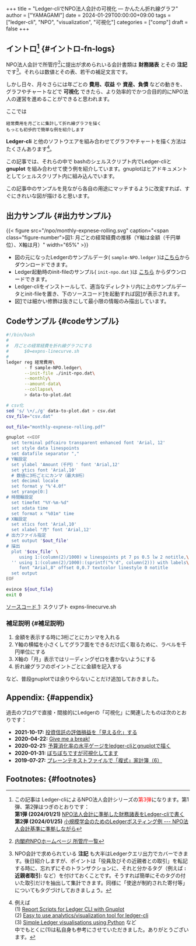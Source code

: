 +++
title = "Ledger-cliでNPO法人会計の可視化 — かんたん折れ線グラフ"
author = ["YAMAGAMI"]
date = 2024-01-29T00:00:00+09:00
tags = ["ledger-cli", "NPO", "visualization", "可視化"]
categories = ["comp"]
draft = false
+++

## イントロ[^fn_logs] {#イントロ-fn-logs}

[^fn_logs]: この記事は Ledger-cliによるNPO法人会計シリーズの<span style="color: red">第3弾</span>になります。第1弾、第2弾はつぎのとおりです：<br />
****第1弾 (2024/01/21)**** [NPO法人会計に準拠した財務諸表をLedger-cliで書く](https://bred-in-bingo.netlify.app/posts/financial-statements-for-NPO/)<br />
****第2弾 (2024/01/25)**** [小規模学会のためのLedgerポスティング例 --- NPO法人会計基準に準拠しながら](https://bred-in-bingo.netlify.app/posts/NPO%E4%BC%9A%E8%A8%88)

NPO法人会計で所管庁[^fn:shokancho]に提出が求められいる会計書類は ****財務諸表**** とその ****注記**** です[^fn:chuki]。それらは数値とその表、若干の補足文言です。

[^fn:shokancho]: [内閣府NPOホームページ 所管庁一覧](https://www.npo-homepage.go.jp/shokatsucho)

[^fn:chuki]: NPO会計で求められている ****注記**** も大半はLedgerクエリ出力でカバーできます。後日紹介しますが、ポイントは「役員及びその近親者との取引」を転記する時に、忘れずにそのトランザクションに、それと分かるタグ（例えば ****:近親者取引:**** など）を付けておくことです。そうすれば簡単にそのタグの付いた取引だけを抽出して集計できます。同様に「使途が制約された寄付等」についてもタグづけしておきましょう。

しかし日々、月々さらには年ごとの ****費用、収益**** や ****資産、負債**** などの動きを、グラフやチャートなどで ****可視化**** できたら、より効率的でかつ合目的的にNPO法人の運営を進めることができると思われます。

ここでは

```text
経常費用を月ごとに集計して折れ線グラフを描く
もっとも初歩的で簡単な例を紹介します
```

****Ledger-cli**** と他のソフトウエアを組み合わせてグラフやチャートを描く方法はたくさんあります[^fn_vis_examples]。

[^fn_vis_examples]: 例えば<br />
(1) [Report Scripts for Ledger CLI with Gnuplot](https://www.sundialdreams.com/report-scripts-for-ledger-cli-with-gnuplot/)<br />
(2) [Easy to use analytics/visualization tool for ledger-cli](https://github.com/kendricktan/ledger-analytics)<br />
(3) [Simple Ledger visualisations using Python](https://wilw.dev/blog/2022/04/24/ledger-python-visualisation/) など<br />
中でもとくに(1)は私自身も参考にさせていただきました。ありがとうございます。

この記事では、それらの中で bashのシェルスクリプト内でLedger-cliと ****gnuplot**** を組み合わせて使う例を紹介しています。gnuplotはヒアドキュメントとしてシェルスクリプト内に組み込んでいます。

この記事中のサンプルを見ながら各自の用途にマッチするように改変すれば、すぐにきれいな図が描けると思います。


## 出力サンプル {#出力サンプル}

<a id="figure--sample-chart"></a>

{{< figure src="/npo/monthly-expnese-rolling.svg" caption="<span class=\"figure-number\">&#22259;1:  </span>月ごとの経常経費の推移（Y軸は金額（千円単位）、X軸は月）" width="65%" >}}

-   図の元になったLedgerのサンプルデータ( `sample-NPO.ledger` )は[こちら](https://bred-in-bingo.netlify.app/npo/sample-NPO.ledger)からダウンロードできます。
-   Ledger起動時のinit-fileのサンプル( `init-npo.dat` )は [こちら](https://bred-in-bingo.netlify.app/npo/configs/init-npo.dat) からダウンロードできます。
-   Ledger-cliをインストールして、適当なディレクトリ内に上のサンプルデータとinit-fileを置き、下のソースコード[1](#code-snippet--code-sample)を起動すれば図[1](#figure--sample-chart)が表示されます。
-   図[1](#figure--sample-chart)では細かい修飾は抜きにして最小限の情報のみ描出しています。


## Codeサンプル {#codeサンプル}

<a id="code-snippet--code-sample"></a>
```sh
#!/bin/bash
#
#  月ごとの経常経費を折れ線グラフにする
#      $0=expns-linecurve.sh
#
ledger reg 経常費用\
       - f sample-NPO.ledger\
       --init-file ./init-npo.dat\
       --monthly\
       --amount-data\
       --collapse\
       > data-to-plot.dat

# csv化
sed 's/ \+/,/g' data-to-plot.dat > csv.dat
csv_file="csv.dat"

out_file="monthly-expnese-rolling.pdf"

gnuplot <<EOF
  set terminal pdfcairo transparent enhanced font 'Arial, 12'
  set style data linespoints
  set datafile separator ","
# Y軸設定
  set ylabel 'Amount（千円）' font 'Arial,12'
  set ytics font 'Arial,10'
  # 数値に3桁ごとにカンマ（最大8桁）
  set decimal locale
  set format y "%'4.0f"
  set yrange[0:]
# 時間軸設定
  set timefmt "%Y-%m-%d"
  set xdata time
  set format x "%01m" time
# X軸設定
  set xtics font 'Arial,10'
  set xlabel "月" font 'Arial,12'
# 出力ファイル指定
  set output '$out_file'
# 描出
  plot '$csv_file' \
     using 1:(column(2)/1000) w linespoints pt 7 ps 0.5 lw 2 notitle,\
  '' using 1:(column(2)/1000):(sprintf("%'d", column(2))) with labels\
	 font "Arial,8" offset 0,0.7 textcolor linestyle 0 notitle
  set output
EOF

evince ${out_file}
exit 0
```
<div class="src-block-caption">
  <span class="src-block-number"><a href="#code-snippet--code-sample">ソースコード 1</a>:</span>
  スクリプト expns-linecurve.sh
</div>


### 補足説明 {#補足説明}

1.  金額を表示する時に3桁ごとにカンマを入れる
2.  Y軸の横幅を小さくしてグラフ面をできるだけ広く取るために、ラベルを千円単位にする
3.  X軸の「月」表示ではリーディングゼロを書かないようにする
4.  折れ線グラフのポイントごとに金額を記入する

など、普段gnuplotでは余りやらないことだけ追加しておきました。


## Appendix: {#appendix}

過去のブログで直接・間接的にLedgerの「可視化」に関連したものは次のとおりです：

-   ****2021-10-17:**** [投資信託の評価損益を「見える化」する](https://bred-in-bingo.netlify.app/posts/ledger-pnl-plotting)
-   ****2020-04-22:**** [Give me a break!](https://bred-in-bingo.netlify.app/posts/broken-histogram)
-   ****2020-02-21:**** [予算消化率の水平ゲージをledger-cliとgnuplotで描く](https://bred-in-bingo.netlify.app/posts/horizontal-gauge-by-gnuplot/)
-   ****2020-01-31:**** [ぼちぼちですが可視化してます](https://bred-in-bingo.netlify.app/posts/%E5%8F%AF%E8%A6%96%E5%8C%96)
-   ****2019-07-27:**** [プレーンテキストファイルで「複式」家計簿（6）](https://bred-in-bingo.netlify.app/posts/6th-step_ledger)


## Footnotes: {#footnotes}
